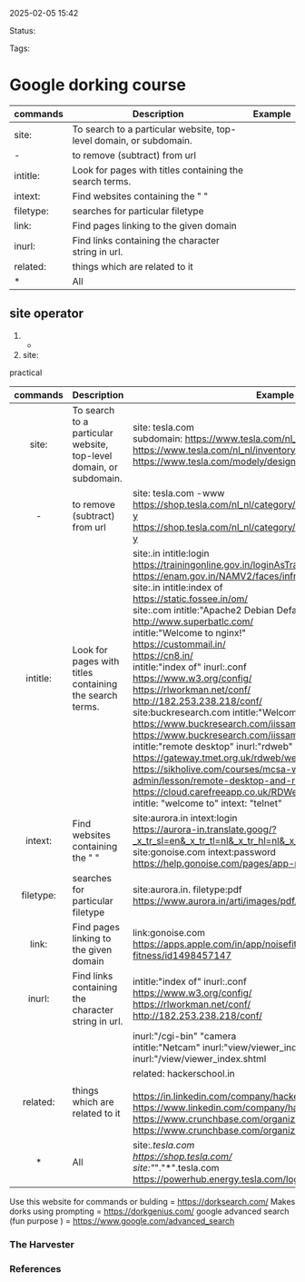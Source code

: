 2025-02-05 15:42

Status:

Tags:

# Google dorking course

| commands  | Description                                                        | Example |
| --------- | ------------------------------------------------------------------ | ------- |
| site:     | To search to a particular website, top-level domain, or subdomain. |         |
| -         | to remove (subtract) from url                                      |         |
| intitle:  | Look for pages with titles containing the search terms.            |         |
| intext:   | Find websites containing the " "                                   |         |
| filetype: | searches for particular filetype                                   |         |
| link:     | Find pages linking to the given domain                             |         |
| inurl:    | Find links containing the character string in url.                 |         |
| related:  | things which are related to it                                     |         |
| *         | All                                                                |         |
## site operator 
1. -
2. site:
 
 
 practical

  
| commands  | Description                                                        | Example                                                                                                                                                                                                                                                                                                                                                                                                                                                                                                                                                                                                                                                                                                                                                                                                                                                                                                                                                                         |
| :-------: | ------------------------------------------------------------------ | ------------------------------------------------------------------------------------------------------------------------------------------------------------------------------------------------------------------------------------------------------------------------------------------------------------------------------------------------------------------------------------------------------------------------------------------------------------------------------------------------------------------------------------------------------------------------------------------------------------------------------------------------------------------------------------------------------------------------------------------------------------------------------------------------------------------------------------------------------------------------------------------------------------------------------------------------------------------------------- |
|   site:   | To search to a particular website, top-level domain, or subdomain. | site: tesla.com<br>subdomain: https://www.tesla.com/nl_nl/modely<br>https://www.tesla.com/nl_nl/inventory/new/my<br>https://www.tesla.com/modely/design#overview<br>                                                                                                                                                                                                                                                                                                                                                                                                                                                                                                                                                                                                                                                                                                                                                                                                            |
|     -     | to remove (subtract) from url                                      | site: tesla.com -www<br>https://shop.tesla.com/nl_nl/category/voertuigaccessoires/model-y<br>https://shop.tesla.com/nl_nl/category/voertuigaccessoires/model-y                                                                                                                                                                                                                                                                                                                                                                                                                                                                                                                                                                                                                                                                                                                                                                                                                  |
| intitle:  | Look for pages with titles containing the search terms.            | site:.in intitle:login<br>https://trainingonline.gov.in/loginAsTraineeAadhar.htm?ucat=420<br>https://enam.gov.in/NAMV2/faces/infrastructure/SLogin.jsf<br>site:.in intitle:index of<br>https://static.fossee.in/om/<br>site:.com intitle:"Apache2 Debian Default Page"<br>http://www.superbatlc.com/<br>intitle:"Welcome to nginx!"<br>https://custommail.in/<br>https://cn8.in/<br>intitle:"index of" inurl:.conf<br>https://www.w3.org/config/<br>https://rlworkman.net/conf/<br>http://182.253.238.218/conf/<br>site:buckresearch.com intitle:"Welcome to iis"<br>https://www.buckresearch.com/iissamples/default/LEARN/<br>https://www.buckresearch.com/iissamples/default/samples/<br>intitle:"remote desktop" inurl:"rdweb"<br>https://gateway.tmet.org.uk/rdweb/webclient/<br>https://sikholive.com/courses/mcsa-windows-server-admin/lesson/remote-desktop-and-rdweb/<br>https://cloud.carefreeapp.co.uk/RDWeb/webclient/<br>intitle: "welcome to" intext: "telnet"<br> |
|  intext:  | Find websites containing the " "                                   | site:aurora.in intext:login<br>https://aurora-in.translate.goog/?_x_tr_sl=en&_x_tr_tl=nl&_x_tr_hl=nl&_x_tr_pto=sc<br>site:gonoise.com intext:password<br>https://help.gonoise.com/pages/app-privacy-policy<br>                                                                                                                                                                                                                                                                                                                                                                                                                                                                                                                                                                                                                                                                                                                                                                  |
| filetype: | searches for particular filetype                                   | site:aurora.in. filetype:pdf<br>https://www.aurora.in/arti/images/pdf/Control_Systems.pdf                                                                                                                                                                                                                                                                                                                                                                                                                                                                                                                                                                                                                                                                                                                                                                                                                                                                                       |
|   link:   | Find pages linking to the given domain                             | link:gonoise.com<br>https://apps.apple.com/in/app/noisefit-health-fitness/id1498457147                                                                                                                                                                                                                                                                                                                                                                                                                                                                                                                                                                                                                                                                                                                                                                                                                                                                                          |
|  inurl:   | Find links containing the character string in url.                 | intitle:"index of" inurl:.conf<br>https://www.w3.org/config/<br>https://rlworkman.net/conf/<br>http://182.253.238.218/conf/                                                                                                                                                                                                                                                                                                                                                                                                                                                                                                                                                                                                                                                                                                                                                                                                                                                     |
|           |                                                                    | inurl:"/cgi-bin" "camera<br>intitle:"Netcam" inurl:"view/viewer_index.shtml<br>inurl:"/view/viewer_index.shtml                                                                                                                                                                                                                                                                                                                                                                                                                                                                                                                                                                                                                                                                                                                                                                                                                                                                  |
| related:  | things which are related to it                                     | related: hackerschool.in<br><br>https://in.linkedin.com/company/hackerschoolin<br>https://www.linkedin.com/company/hackerschool<br>https://www.crunchbase.com/organization/hacker-school-fdd0<br>https://www.crunchbase.com/organization/hacker-school-fdd0                                                                                                                                                                                                                                                                                                                                                                                                                                                                                                                                                                                                                                                                                                                     |
|     *     | All                                                                | site:*.tesla.com<br>https://shop.tesla.com/<br>site:"*"."*".tesla.com<br>https://powerhub.energy.tesla.com/login                                                                                                                                                                                                                                                                                                                                                                                                                                                                                                                                                                                                                                                                                                                                                                                                                                                                |
Use this website for commands or bulding  = https://dorksearch.com/
Makes dorks using prompting = https://dorkgenius.com/
google advanced search (fun purpose ) = https://www.google.com/advanced_search
### The Harvester 




### References
